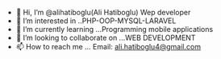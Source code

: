 - 👋 Hi, I’m @alihatiboglu(Ali Hatiboglu) Wep developer
- 👀 I’m interested in ..PHP-OOP-MYSQL-LARAVEL
- 🌱 I’m currently learning ...Programming mobile applications
- 💞️ I’m looking to collaborate on ...WEB DEVELOPMENT
- 📫 How to reach me ... Email: ali.hatiboglu4@gmail.com

<!---
alihatiboglu/alihatiboglu is a ✨ special ✨ repository because its `README.md` (this file) appears on your GitHub profile.
You can click the Preview link to take a look at your changes.
--->

